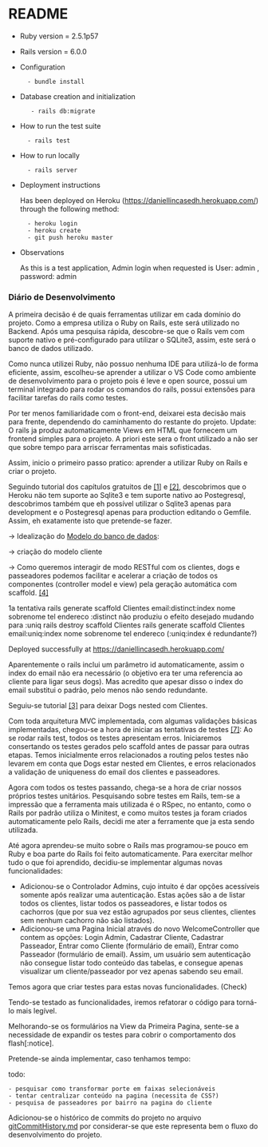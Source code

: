 # README
* Ruby version = 2.5.1p57
* Rails version = 6.0.0

* Configuration

        - bundle install

* Database creation and initialization

         - rails db:migrate

* How to run the test suite

        - rails test

* How to run locally

        - rails server

* Deployment instructions

    Has been deployed on Heroku (https://daniellincasedh.herokuapp.com/) through the following method:
    
        - heroku login
        - heroku create
        - git push heroku master

* Observations

     As this is a test application, Admin login when requested is User: admin , password: admin

### Diário de Desenvolvimento
A primeira decisão é de quais ferramentas utilizar em cada domínio do projeto. Como a empresa utiliza o Ruby on Rails, este será utilizado no Backend.
Após uma pesquisa rápida, descobre-se que o Rails vem com suporte nativo e pré-configurado para utilizar o SQLite3, assim, este será o banco de dados utilizado.

Como nunca utilizei Ruby, não possuo nenhuma IDE para utilizá-lo de forma eficiente, assim, escolheu-se aprender a utilizar o VS Code como ambiente de desenvolvimento para o projeto pois é leve e open source, possui um terminal integrado para rodar os comandos do rails, possui extensões para facilitar tarefas do rails como testes.

Por ter menos familiaridade com o front-end, deixarei esta decisão mais para frente, dependendo do caminhamento do restante do projeto.
Update: O rails ja produz automaticamente Views em HTML que fornecem um frontend simples para o projeto. A priori este sera o front utilizado a não ser que sobre tempo para arriscar ferramentas mais sofisticadas.

Assim, inicio o primeiro passo pratico: aprender a utilizar Ruby on Rails e criar o projeto.

Seguindo tutorial dos capítulos gratuitos de [[1]](https://github.com/dclin02/caseDogHero/tree/development/bibliografia.md "railstutorial.org/book/beginning") e [[2]](https://github.com/dclin02/caseDogHero/tree/development/bibliografia.md "https://guides.rubyonrails.org/getting_started.html"), descobrimos que o Heroku näo tem suporte ao Sqlite3 e tem suporte nativo ao Postegresql, descobrimos também que eh possível utilizar o Sqlite3 apenas para development e o Postegresql apenas para production editando o Gemfile. Assim, eh exatamente isto que pretende-se fazer.

-> Idealização do [Modelo do banco de dados](https://github.com/dclin02/caseDogHero/tree/development/documentation/database.md):

-> criação do modelo cliente

-> Como queremos interagir de modo RESTful com os clientes, dogs e passeadores podemos facilitar e acelerar a criação de todos os componentes (controller model e view) pela geração automática com scaffold. [[4]](https://github.com/dclin02/caseDogHero/tree/development/bibliografia.md "https://kolosek.com/rails-scaffold/")

1a tentativa rails generate scaffold Clientes email:distinct:index nome sobrenome tel endereco
:distinct não produziu o efeito desejado
mudando para
:uniq
rails destroy scaffold Clientes
rails generate scaffold Clientes email:uniq:index nome sobrenome tel endereco  (:uniq:index é redundante?)

Deployed successfully at https://daniellincasedh.herokuapp.com/

Aparentemente o rails inclui um parâmetro id automaticamente, assim o index do email não era necessário (o objetivo era ter uma referencia ao cliente para ligar seus dogs). Mas acredito que apesar disso o index do email substitui o padrão, pelo menos não sendo redundante.

Seguiu-se tutorial [[3]](https://github.com/dclin02/caseDogHero/tree/development/bibliografia.md "https://www.digitalocean.com/community/tutorials/how-to-create-nested-resources-for-a-ruby-on-rails-application") para deixar Dogs nested com Clientes.


Com toda arquitetura MVC implementada, com algumas validações básicas implementadas, chegou-se a hora de iniciar as tentativas de testes [[7]](https://github.com/dclin02/caseDogHero/tree/development/bibliografia.md "https://guides.rubyonrails.org/testing.html"):
Ao se rodar rails test, todos os testes apresentam erros. Iniciaremos consertando os testes gerados pelo scaffold antes de passar para outras etapas. Temos inicialmente erros relacionados a routing pelos testes não levarem em conta que Dogs estar nested em Clientes, e erros relacionados a validação de uniqueness do email dos clientes e passeadores.

Agora com todos os testes passando, chega-se a hora de criar nossos próprios testes unitários.
Pesquisando sobre testes em Rails, tem-se a impressão que a ferramenta mais utilizada é o RSpec, no entanto, como o Rails por padrão utiliza o Minitest, e como muitos testes ja foram criados automaticamente pelo Rails, decidi me ater a ferramente que ja esta sendo utilizada.

Até agora aprendeu-se muito sobre o Rails mas programou-se pouco em Ruby e boa parte do Rails foi feito automaticamente. Para exercitar melhor tudo o que foi aprendido, decidiu-se implementar algumas novas funcionalidades:

* Adicionou-se o Controlador Admins, cujo intuito é dar opções acessíveis somente após realizar uma autenticação. Estas ações são a de listar todos os clientes, listar todos os passeadores, e listar todos os cachorros (que por sua vez estão agrupados por seus clientes, clientes sem nenhum cachorro não são listados).
* Adicionou-se uma Pagina Inicial através do novo WelcomeController que contem as opções: Login Admin, Cadastrar Cliente, Cadastrar Passeador, Entrar como Cliente (formulário de email), Entrar como Passeador (formulário de email).
Assim, um usuário sem autenticação não consegue listar todo conteúdo das tabelas, e consegue apenas visualizar um cliente/passeador por vez apenas sabendo seu email.

Temos agora que criar testes para estas novas funcionalidades. (Check)

Tendo-se testado as funcionalidades, iremos refatorar o código para torná-lo mais legível.

Melhorando-se os formulários na View da Primeira Pagina, sente-se a necessidade de expandir os testes para cobrir o comportamento dos flash[:notice].

Pretende-se ainda implementar, caso tenhamos tempo:

todo: 

    - pesquisar como transformar porte em faixas selecionáveis
    - tentar centralizar conteúdo na pagina (necessita de CSS?)
    - pesquisa de passeadores por bairro na pagina do cliente

Adicionou-se o histórico de commits do projeto no arquivo [gitCommitHistory.md](https://github.com/dclin02/caseDogHero/blob/master/gitCommitHistory.md)
por considerar-se que este representa bem o fluxo do desenvolvimento do projeto.
